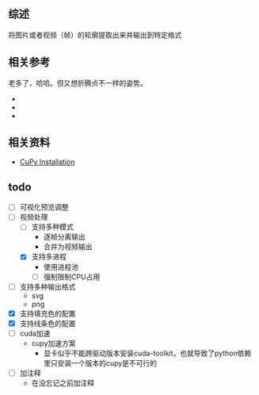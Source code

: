 ## 综述

将图片或者视频（帧）的轮廓提取出来并输出到特定格式

## 相关参考

老多了，哈哈。但又想折腾点不一样的姿势。
* []()
* []()
* []()

## 相关资料

* [CuPy Installation](https://docs.cupy.dev/en/latest/install.html)

## todo

- [ ] 可视化预览调整
- [ ] 视频处理
    - [ ] 支持多种模式
        * 逐帧分离输出
        * 合并为视频输出
    - [x] 支持多进程
        * 使用进程池
        - [ ] 强制限制CPU占用
- [ ] 支持多种输出格式
    * svg
    * png
- [x] 支持填充色的配置
- [x] 支持线条色的配置
- [ ] cuda加速
    * cupy加速方案
        * 显卡似乎不能跨驱动版本安装cuda-toolkit，也就导致了python依赖里只安装一个版本的cupy是不可行的
- [ ] 加注释
    * 在没忘记之前加注释
